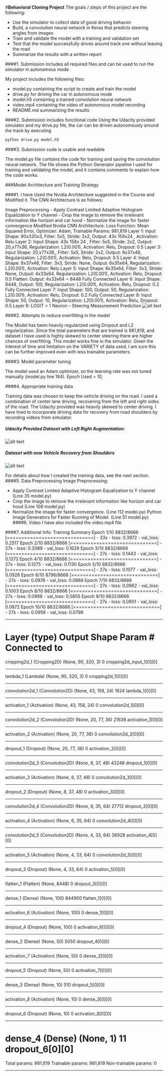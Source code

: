 #**Behavioral Cloning Project** 
The goals / steps of this project are the following:
* Use the simulator to collect data of good driving behavior
* Build, a convolution neural network in Keras that predicts steering angles from images
* Train and validate the model with a training and validation set
* Test that the model successfully drives around track one without leaving the road
* Summarize the results with a written report


[//]: # (Image References)

[image1]: ./examples/P3_Architecture.png "CNN Architecture Visualization"
[image2]: ./examples/Udacity_Dataset_Visualization.JPG "Udacity Provided Dataset with Left and Right Image Augmentation"
[image3]: ./examples/Augmented_Dataset_Visualization.JPG "Dataset with new Vehicle Recovery from Shoulders"


####1. Submission includes all required files and can be used to run the simulator in autonomous mode

My project includes the following files:
* model.py containing the script to create and train the model
* drive.py for driving the car in autonomous mode
* model.h5 containing a trained convolution neural network 
* video.mp4 containing the video of autonomous model recording
* README.md summarizing the results

####2. Submission includes functional code
Using the Udacity provided simulator and my drive.py file, the car can be driven autonomously around the track by executing 
```sh
python drive.py model.h5
```

####3. Submission code is usable and readable

The model.py file contains the code for training and saving the convolution neural network. The file shows the Python Generator pipeline I used for training and validating the model, and it contains comments to explain how the code works.

###Model Architecture and Training Strategy

####1. I have Used the Nvidia Architecture suggested in the Course and Modified it. The CNN Architecture is as follows:

Image Preprocessing  - Apply Contrast Limited Adaptive Histogram Equalization to Y channel  - Crop the image to remove the irrelevant information like horizon and car hood - Normalize the image for faster convergence
Modified Nvidia CNN Architecture:  Loss Function: Mean Squared Error, Optimizer: Adam, Trainable Params: 981,819
Layer 1:  Input Shape: 90x320x3, Filter: 5x5, Stride: 2x2, Output: 43x 158x24 , Activation: Relu
Layer 2:  Input Shape: 43x 158x 24 , Filter: 5x5, Stride: 2x2, Output: 20,x77x36, Regularization: L2(0.001), Activation: Relu, Dropout: 0.5
Layer 3:  Input Shape: 20,x77x36,, Filter: 5x5, Stride: 2x2, Output: 8x37x48, Regularization: L2(0.001), Activation: Relu, Dropout: 0.5
Layer 4:  Input Shape: 8x37x48, Filter: 3x3, Stride: None, Output: 6x35x64, Regularization: L2(0.001), Activation: Relu
Layer 5:  Input Shape: 6x35x64, Filter: 3x3, Stride: None, Output: 4x33x64, Regularization: L2(0.001), Activation: Relu, Dropout: 0.5
Flatten: Output: 4x33x64 = 8448
Fully Connected Layer 6:  Input Shape: 8448,  Output: 100, Regularization: L2(0.001), Activation: Relu, Dropout: 0.2
Fully Connected Layer 7:  Input Shape: 100, Output: 50, Regularization: L2(0.001), Activation: Relu, Dropout: 0.2
Fully Connected Layer 8:  Input Shape: 50, Output: 10, Regularization: L2(0.001), Activation: Relu, Dropout: 0.5
Layer 9:  LOGIT = 1 Neuron – Steering Measurement Prediction
![alt text][image1]

####2. Attempts to reduce overfitting in the model

The Model has been heavily regularized using Dropout and L2 regularization. Since the total parameters that are trained is 981,819, and dataset I have used is highly skewed to center steering there are higher chances of overfitting. 
This model works fine in the simulator. Given the interest of time and limitation on the VARIETY of data used, I am sure this can be further improved even with less trainable parameters.

####3. Model parameter tuning

The model used an Adam optimizer, so the learning rate was not tuned manually (model.py line 164).
Epoch Used = 10, 

####4. Appropriate training data

Training data was chosen to keep the vehicle driving on the road. I used a combination of center lane driving, recovering from the left and right sides of the road. The Udacity provided was heavily skewed to center driving. I have tried to incorporate driving data for recovery from road shoulders by recording videos from simulator.

##### Udacity Provided Dataset with Left Right Augmentation:
![alt text][image2]


##### Dataset with new Vehicle Recovery from Shoulders
![alt text][image3]

For details about how I created the training data, see the next section.
####5. Data Preprocessing
Image Preprocessing:
-	Apply Contrast Limited Adaptive Histogram Equalization to Y channel  (Line 35 model.py)
-	Crop the image to remove the irrelevant information like horizon and car hood (Line 108 model.py)
-	Normalize the image for faster convergence. (Line 112 model.py)
Python Image Generators for Faster Running of Model. (Line 51 model.py)
####6. Video 
I have also included the video.mp4 file 

####7. Additional Info:  Training Summary
Epoch 1/10
8832/8666 [==============================] - 33s - loss: 0.3972 - val_loss: 0.2517
Epoch 2/10
8832/8666 [==============================] - 27s - loss: 0.2089 - val_loss: 0.1629
Epoch 3/10
8832/8666 [==============================] - 27s - loss: 0.1443 - val_loss: 0.1373
Epoch 4/10
8832/8666 [==============================] - 27s - loss: 0.1275 - val_loss: 0.1130
Epoch 5/10
8832/8666 [==============================] - 27s - loss: 0.1077 - val_loss: 0.0928
Epoch 6/10
8796/8666 [==============================] - 27s - loss: 0.0976 - val_loss: 0.0868
Epoch 7/10
8832/8666 [==============================] - 27s - loss: 0.0962 - val_loss: 0.1003
Epoch 8/10
8832/8666 [==============================] - 27s - loss: 0.0998 - val_loss: 0.0855
Epoch 9/10
8832/8666 [==============================] - 27s - loss: 0.0901 - val_loss: 0.0872
Epoch 10/10
8832/8666 [==============================] - 27s - loss: 0.0958 - val_loss: 0.0798
  ____________________________________________________________________________________________________
  Layer (type)                     Output Shape          Param #     Connected to
  ====================================================================================================
  cropping2d_1 (Cropping2D)        (None, 90, 320, 3)    0           cropping2d_input_1[0][0]
  ____________________________________________________________________________________________________
  lambda_1 (Lambda)                (None, 90, 320, 3)    0           cropping2d_1[0][0]
  ____________________________________________________________________________________________________
  convolution2d_1 (Convolution2D)  (None, 43, 158, 24)   1824        lambda_1[0][0]
  ____________________________________________________________________________________________________
  activation_1 (Activation)        (None, 43, 158, 24)   0           convolution2d_1[0][0]
  ____________________________________________________________________________________________________
  convolution2d_2 (Convolution2D)  (None, 20, 77, 36)    21636       activation_1[0][0]
  ____________________________________________________________________________________________________
  activation_2 (Activation)        (None, 20, 77, 36)    0           convolution2d_2[0][0]
  ____________________________________________________________________________________________________
  dropout_1 (Dropout)              (None, 20, 77, 36)    0           activation_2[0][0]
  ____________________________________________________________________________________________________
  convolution2d_3 (Convolution2D)  (None, 8, 37, 48)     43248       dropout_1[0][0]
  ____________________________________________________________________________________________________
  activation_3 (Activation)        (None, 8, 37, 48)     0           convolution2d_3[0][0]
  ____________________________________________________________________________________________________
  dropout_2 (Dropout)              (None, 8, 37, 48)     0           activation_3[0][0]
  ____________________________________________________________________________________________________
  convolution2d_4 (Convolution2D)  (None, 6, 35, 64)     27712       dropout_2[0][0]
  ____________________________________________________________________________________________________
  activation_4 (Activation)        (None, 6, 35, 64)     0           convolution2d_4[0][0]
  ____________________________________________________________________________________________________
  convolution2d_5 (Convolution2D)  (None, 4, 33, 64)     36928       activation_4[0][0]
  ____________________________________________________________________________________________________
  activation_5 (Activation)        (None, 4, 33, 64)     0           convolution2d_5[0][0]
  ____________________________________________________________________________________________________
  dropout_3 (Dropout)              (None, 4, 33, 64)     0           activation_5[0][0]
  ____________________________________________________________________________________________________
  flatten_1 (Flatten)              (None, 8448)          0           dropout_3[0][0]
  ____________________________________________________________________________________________________
  dense_1 (Dense)                  (None, 100)           844900      flatten_1[0][0]
  ____________________________________________________________________________________________________
  activation_6 (Activation)        (None, 100)           0           dense_1[0][0]
  ____________________________________________________________________________________________________
  dropout_4 (Dropout)              (None, 100)           0           activation_6[0][0]
  ____________________________________________________________________________________________________
  dense_2 (Dense)                  (None, 50)            5050        dropout_4[0][0]
  ____________________________________________________________________________________________________
  activation_7 (Activation)        (None, 50)            0           dense_2[0][0]
  ____________________________________________________________________________________________________
  dropout_5 (Dropout)              (None, 50)            0           activation_7[0][0]
  ____________________________________________________________________________________________________
  dense_3 (Dense)                  (None, 10)            510         dropout_5[0][0]
  ____________________________________________________________________________________________________
  activation_8 (Activation)        (None, 10)            0           dense_3[0][0]
  ____________________________________________________________________________________________________
  dropout_6 (Dropout)              (None, 10)            0           activation_8[0][0]
  ____________________________________________________________________________________________________
  dense_4 (Dense)                  (None, 1)             11          dropout_6[0][0]
  ====================================================================================================
  Total params: 981,819
  Trainable params: 981,819
  Non-trainable params: 0
  ____________________________________________________________________________________________________

